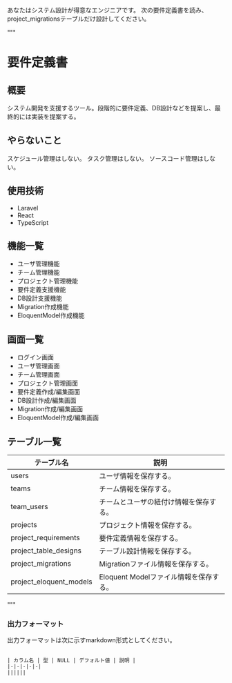 あなたはシステム設計が得意なエンジニアです。
次の要件定義書を読み、project\_migrationsテーブルだけ設計してください。

"""

# 要件定義書

## 概要

システム開発を支援するツール。段階的に要件定義、DB設計などを提案し、最終的には実装を提案する。

## やらないこと

スケジュール管理はしない。
タスク管理はしない。
ソースコード管理はしない。

## 使用技術

*   Laravel
*   React
*   TypeScript

## 機能一覧

*   ユーザ管理機能
*   チーム管理機能
*   プロジェクト管理機能
*   要件定義支援機能
*   DB設計支援機能
*   Migration作成機能
*   EloquentModel作成機能

## 画面一覧

*   ログイン画面
*   ユーザ管理画面
*   チーム管理画面
*   プロジェクト管理画面
*   要件定義作成/編集画面
*   DB設計作成/編集画面
*   Migration作成/編集画面
*   EloquentModel作成/編集画面

## テーブル一覧

| テーブル名 | 説明 |
|-|-|
| users | ユーザ情報を保存する。 |
| teams | チーム情報を保存する。 |
| team\_users | チームとユーザの紐付け情報を保存する。 |
| projects | プロジェクト情報を保存する。 |
| project\_requirements | 要件定義情報を保存する。 |
| project\_table\_designs | テーブル設計情報を保存する。 |
| project\_migrations | Migrationファイル情報を保存する。 |
| project\_eloquent\_models | Eloquent Modelファイル情報を保存する。 |

"""

### 出力フォーマット

出力フォーマットは次に示すmarkdown形式としてください。

```

| カラム名 | 型 | NULL | デフォルト値 | 説明 |
|-|-|-|-|-|
||||||

```
